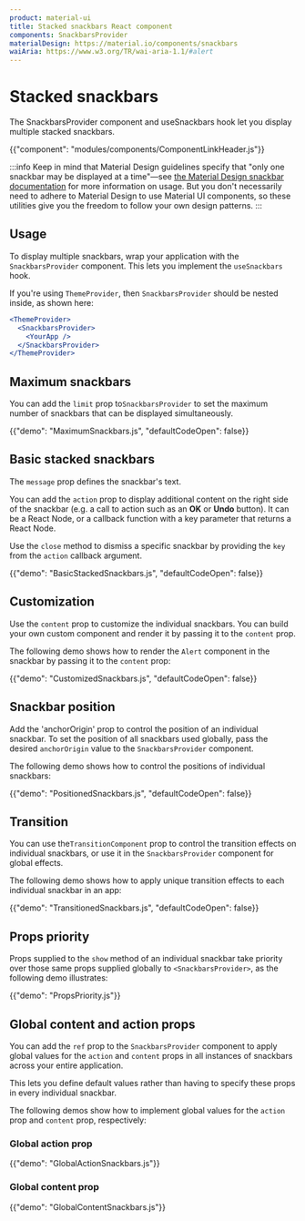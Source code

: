 ```yaml
---
product: material-ui
title: Stacked snackbars React component
components: SnackbarsProvider
materialDesign: https://material.io/components/snackbars
waiAria: https://www.w3.org/TR/wai-aria-1.1/#alert
---
```


# Stacked snackbars

<p class="description">The SnackbarsProvider component and useSnackbars hook let you display multiple stacked snackbars.</p>

{{"component": "modules/components/ComponentLinkHeader.js"}}

:::info
Keep in mind that Material Design guidelines specify that "only one snackbar may be displayed at a time"—see [the Material Design snackbar documentation](https://material.io/components/snackbars#usage) for more information on usage.
But you don't necessarily need to adhere to Material Design to use Material UI components, so these utilities give you the freedom to follow your own design patterns.
:::

## Usage

To display multiple snackbars, wrap your application with the `SnackbarsProvider` component.
This lets you implement the `useSnackbars` hook.

If you're using `ThemeProvider`, then `SnackbarsProvider` should be nested inside, as shown here:

```jsx
<ThemeProvider>
  <SnackbarsProvider>
    <YourApp />
  </SnackbarsProvider>
</ThemeProvider>
```

## Maximum snackbars

You can add the `limit` prop to`SnackbarsProvider` to set the maximum number of snackbars that can be displayed simultaneously.

{{"demo": "MaximumSnackbars.js", "defaultCodeOpen": false}}

## Basic stacked snackbars

The `message` prop defines the snackbar's text.

You can add the `action` prop to display additional content on the right side of the snackbar (e.g. a call to action such as an **OK** or **Undo** button).
It can be a React Node, or a callback function with a key parameter that returns a React Node.

Use the `close` method to dismiss a specific snackbar by providing the `key` from the `action` callback argument.

{{"demo": "BasicStackedSnackbars.js", "defaultCodeOpen": false}}

## Customization

Use the `content` prop to customize the individual snackbars. You can build your own custom component and render it by passing it to the `content` prop.

The following demo shows how to render the `Alert` component in the snackbar by passing it to the `content` prop:

{{"demo": "CustomizedSnackbars.js", "defaultCodeOpen": false}}

## Snackbar position

Add the 'anchorOrigin' prop to control the position of an individual snackbar.
To set the position of all snackbars used globally, pass the desired `anchorOrigin` value to the `SnackbarsProvider` component.

The following demo shows how to control the positions of individual snackbars:

{{"demo": "PositionedSnackbars.js", "defaultCodeOpen": false}}

## Transition

You can use the`TransitionComponent` prop to control the transition effects on individual snackbars, or use it in the `SnackbarsProvider` component for global effects.

The following demo shows how to apply unique transition effects to each individual snackbar in an app:

{{"demo": "TransitionedSnackbars.js", "defaultCodeOpen": false}}

## Props priority

Props supplied to the `show` method of an individual snackbar take priority over those same props supplied globally to `<SnackbarsProvider>`, as the following demo illustrates:

{{"demo": "PropsPriority.js"}}

## Global content and action props

You can add the `ref` prop to the `SnackbarsProvider` component to apply global values for the `action` and `content` props in all instances of snackbars across your entire application.

This lets you define default values rather than having to specify these props in every individual snackbar.

The following demos show how to implement global values for the `action` prop and `content` prop, respectively:

### Global action prop

{{"demo": "GlobalActionSnackbars.js"}}

### Global content prop

{{"demo": "GlobalContentSnackbars.js"}}

